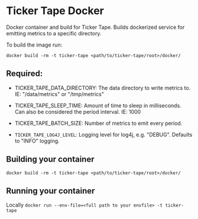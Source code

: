 Ticker Tape Docker
==================

Docker container and build for Ticker Tape.  Builds dockerized service for emitting metrics to a specific directory.

To build the image run:

  `docker build -rm -t ticker-tape <path/to/ticker-tape/root>/docker/`

## Required:

* TICKER_TAPE_DATA_DIRECTORY: The data directory to write metrics to.
IE: "/data/metrics" or "/tmp/metrics"

* TICKER_TAPE_SLEEP_TIME: Amount of time to sleep in milliseconds.  Can also be considered the period interval.
IE: 1000

* TICKER_TAPE_BATCH_SIZE: Number of metrics to emit every period.

* `TICKER_TAPE_LOG4J_LEVEL`: Logging level for log4j, e.g. "DEBUG". Defaults to "INFO" logging.

## Building your container

  `docker build -rm -t ticker-tape <path/to/ticker-tape/root>/docker/`

## Running your container

Locally
`docker run --env-file=<full path to your envfile> -t ticker-tape `
